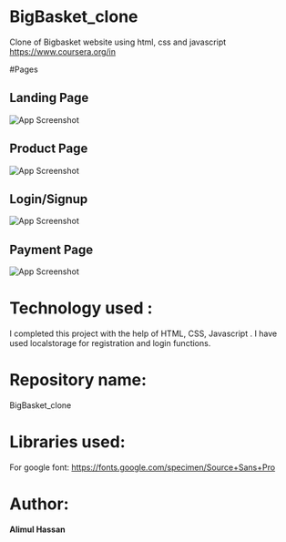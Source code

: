 # BigBasket_clone
Clone of Bigbasket website using html, css and javascript
https://www.coursera.org/in

#Pages

## Landing Page
![App Screenshot](https://miro.medium.com/max/1050/1*01O_74MElI-e6An0r96zHw.png)

## Product Page
![App Screenshot](https://miro.medium.com/max/1050/1*e1AHzU7e7hvePxXDsQ0KvQ.png)

## Login/Signup
![App Screenshot](https://miro.medium.com/max/1050/1*VN69b7q55cfAxkM1J8pH6Q.png)

## Payment Page
![App Screenshot](https://miro.medium.com/max/1050/1*8jSIMlokRjhxdkPSXGsNCA.png)




# Technology used :
I completed this project with the help of HTML, CSS, Javascript . I have used localstorage for registration and login functions.

# Repository name:
BigBasket_clone

# Libraries used:
For google font: https://fonts.google.com/specimen/Source+Sans+Pro


# Author:

<strong>Alimul Hassan</strong>  
